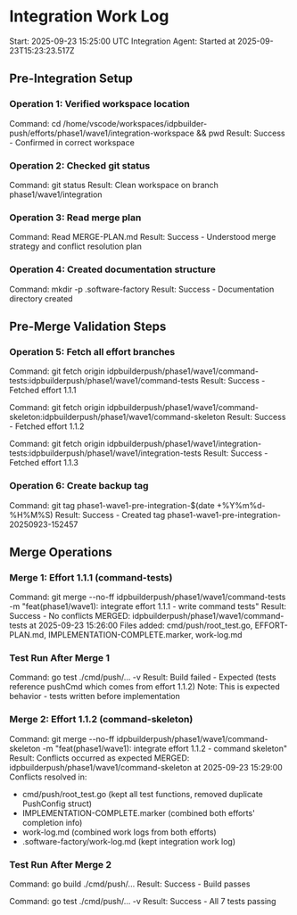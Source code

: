 # Integration Work Log
Start: 2025-09-23 15:25:00 UTC
Integration Agent: Started at 2025-09-23T15:23:23.517Z

## Pre-Integration Setup
### Operation 1: Verified workspace location
Command: cd /home/vscode/workspaces/idpbuilder-push/efforts/phase1/wave1/integration-workspace && pwd
Result: Success - Confirmed in correct workspace

### Operation 2: Checked git status
Command: git status
Result: Clean workspace on branch phase1/wave1/integration

### Operation 3: Read merge plan
Command: Read MERGE-PLAN.md
Result: Success - Understood merge strategy and conflict resolution plan

### Operation 4: Created documentation structure
Command: mkdir -p .software-factory
Result: Success - Documentation directory created

## Pre-Merge Validation Steps
### Operation 5: Fetch all effort branches
Command: git fetch origin idpbuilderpush/phase1/wave1/command-tests:idpbuilderpush/phase1/wave1/command-tests
Result: Success - Fetched effort 1.1.1

Command: git fetch origin idpbuilderpush/phase1/wave1/command-skeleton:idpbuilderpush/phase1/wave1/command-skeleton
Result: Success - Fetched effort 1.1.2

Command: git fetch origin idpbuilderpush/phase1/wave1/integration-tests:idpbuilderpush/phase1/wave1/integration-tests
Result: Success - Fetched effort 1.1.3

### Operation 6: Create backup tag
Command: git tag phase1-wave1-pre-integration-$(date +%Y%m%d-%H%M%S)
Result: Success - Created tag phase1-wave1-pre-integration-20250923-152457

## Merge Operations
### Merge 1: Effort 1.1.1 (command-tests)
Command: git merge --no-ff idpbuilderpush/phase1/wave1/command-tests -m "feat(phase1/wave1): integrate effort 1.1.1 - write command tests"
Result: Success - No conflicts
MERGED: idpbuilderpush/phase1/wave1/command-tests at 2025-09-23 15:26:00
Files added: cmd/push/root_test.go, EFFORT-PLAN.md, IMPLEMENTATION-COMPLETE.marker, work-log.md

### Test Run After Merge 1
Command: go test ./cmd/push/... -v
Result: Build failed - Expected (tests reference pushCmd which comes from effort 1.1.2)
Note: This is expected behavior - tests written before implementation

### Merge 2: Effort 1.1.2 (command-skeleton)
Command: git merge --no-ff idpbuilderpush/phase1/wave1/command-skeleton -m "feat(phase1/wave1): integrate effort 1.1.2 - command skeleton"
Result: Conflicts occurred as expected
MERGED: idpbuilderpush/phase1/wave1/command-skeleton at 2025-09-23 15:29:00
Conflicts resolved in:
- cmd/push/root_test.go (kept all test functions, removed duplicate PushConfig struct)
- IMPLEMENTATION-COMPLETE.marker (combined both efforts' completion info)
- work-log.md (combined work logs from both efforts)
- .software-factory/work-log.md (kept integration work log)

### Test Run After Merge 2
Command: go build ./cmd/push/...
Result: Success - Build passes

Command: go test ./cmd/push/... -v
Result: Success - All 7 tests passing